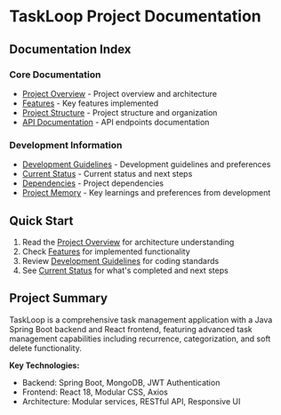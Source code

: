 # TaskLoop Project Documentation

## Documentation Index

### Core Documentation
- [Project Overview](plan/overview.md) - Project overview and architecture
- [Features](plan/features.md) - Key features implemented
- [Project Structure](plan/structure.md) - Project structure and organization
- [API Documentation](plan/api.md) - API endpoints documentation

### Development Information
- [Development Guidelines](plan/guidelines.md) - Development guidelines and preferences
- [Current Status](plan/status.md) - Current status and next steps
- [Dependencies](plan/dependencies.md) - Project dependencies
- [Project Memory](plan/project-memory.md) - Key learnings and preferences from development

## Quick Start
1. Read the [Project Overview](plan/overview.md) for architecture understanding
2. Check [Features](plan/features.md) for implemented functionality
3. Review [Development Guidelines](plan/guidelines.md) for coding standards
4. See [Current Status](plan/status.md) for what's completed and next steps

## Project Summary
TaskLoop is a comprehensive task management application with a Java Spring Boot backend and React frontend, featuring advanced task management capabilities including recurrence, categorization, and soft delete functionality.

**Key Technologies:**
- Backend: Spring Boot, MongoDB, JWT Authentication
- Frontend: React 18, Modular CSS, Axios
- Architecture: Modular services, RESTful API, Responsive UI
